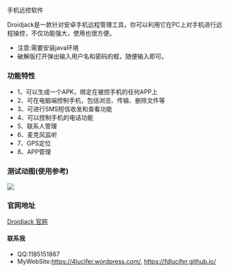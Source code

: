手机远控软件

  Droidjack是一款针对安卓手机远程管理工具，你可以利用它在PC上对手机进行远程操控，不仅功能强大，使用也很方便。

 - 注意:需要安装java环境
 - 破解版打开弹出输入用户名和密码的框，随便输入即可。

### 功能特性

 - 1、可以生成一个APK，绑定在被控手机的任何APP上
 - 2、可在电脑端控制手机，包括浏览、传输、删除文件等
 - 3、可进行SMS短信收发和查看功能
 - 4、可以控制手机的电话功能
 - 5、联系人管理
 - 6、麦克风监听
 - 7、GPS定位
 - 8、APP管理

### 测试动图(使用参考)

![](https://raw.githubusercontent.com/wiki/FDlucifer/FDlucifer.github.io/droidjack.gif)

### 官网地址

[Droidjack 官网](http://droidjack.net/)

#### 联系我

 - QQ:1185151867
 - MyWebSite:https://4lucifer.wordpress.com/,
https://fdlucifer.github.io/
